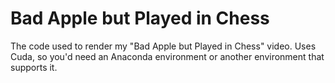 # Bad Apple but Played in Chess
The code used to render my "Bad Apple but Played in Chess" video.
Uses Cuda, so you'd need an Anaconda environment or another environment that supports it.
